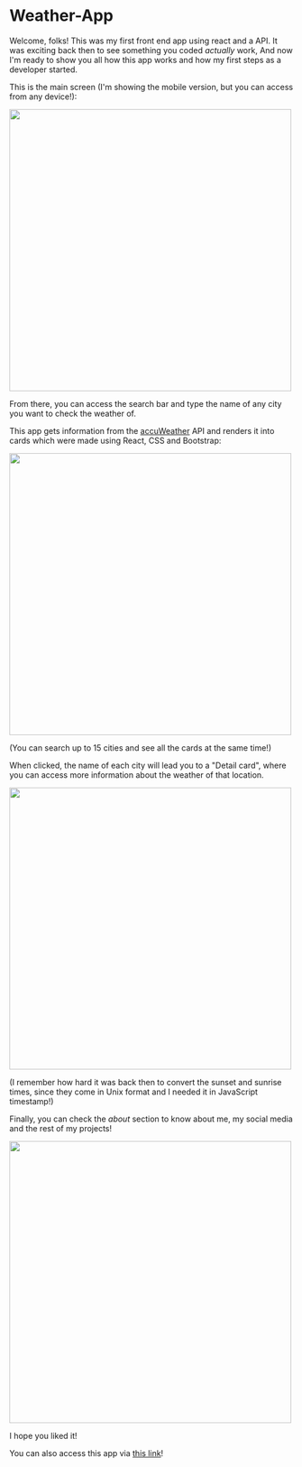 # Weather-App

Welcome, folks! This was my first front end app using react and a API. 
It was exciting back then to see something you coded <i>actually</i> work,
And now I'm ready to show you all how this app works and how my first steps
as a developer started.

This is the main screen (I'm showing the mobile version, but you can access from any device!):
<p align="left">
  <img height="500" src="https://i.postimg.cc/rmTn0k3x/2df1f51c-0e12-4a53-a279-ac66e60a027c.jpg" />
</p>

From there, you can access the search bar and type the name of any city you want to check the weather of.

This app gets information from the [accuWeather](https://developer.accuweather.com) API and renders it into cards
which were made using React, CSS and Bootstrap:

<p align="left">
  <img height="500" src="https://i.postimg.cc/50mP8rWG/78c9b8e4-43a5-4c45-89fa-1306f9e557bc.jpg" />
</p>

(You can search up to 15 cities and see all the cards at the same time!)

When clicked, the name of each city will lead you to a "Detail card", 
where you can access more information about the weather of that location.

<p align="left">
  <img height="500" src="https://i.postimg.cc/yxYLjTVN/6046d2ea-34ae-4133-bc38-b8e1f2ecb50e.jpg" />
</p>

(I remember how hard it was back then to convert the sunset and sunrise times, since they come in Unix format
and I needed it in JavaScript timestamp!)

Finally, you can check the <i>about</i> section to know about me, my social media and the rest of my projects!

<p align="left">
  <img height="500" src="https://i.postimg.cc/nrR0PQzG/a0e72ecb-8d15-4c0a-a5f6-312991a6042a.jpg" />
</p>

I hope you liked it!

You can also access this app via [this link](weatherappsotelo.vercel.app)!
